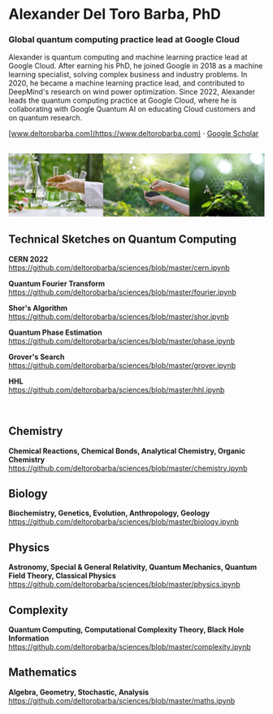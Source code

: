 # Alexander Del Toro Barba, PhD

### Global quantum computing practice lead at Google Cloud

Alexander is quantum computing and machine learning practice lead at Google Cloud. After earning his PhD, he joined Google in 2018 as a machine learning specialist, solving complex business and industry problems. In 2020, he became a machine learning practice lead, and contributed to DeepMind's research on wind power optimization. Since 2022, Alexander leads the quantum computing practice at Google Cloud, where he is collaborating with Google Quantum AI on educating Cloud customers and on quantum research.  

[www.deltorobarba.com](https://www.deltorobarba.com) $\cdot$ [Google Scholar](https://scholar.google.com/citations?hl=en&user=fddyK-wAAAAJ)

<br>

<img src="https://raw.githubusercontent.com/deltorobarba/repo/master/sciences_0000.png" alt="sciences">

<br>

## Technical Sketches on Quantum Computing

<b>CERN 2022</b><br>
https://github.com/deltorobarba/sciences/blob/master/cern.ipynb

<b>Quantum Fourier Transform</b><br>
https://github.com/deltorobarba/sciences/blob/master/fourier.ipynb

<b>Shor's Algorithm</b><br>
https://github.com/deltorobarba/sciences/blob/master/shor.ipynb

<b>Quantum Phase Estimation</b><br>
https://github.com/deltorobarba/sciences/blob/master/phase.ipynb

<b>Grover's Search</b><br>
https://github.com/deltorobarba/sciences/blob/master/grover.ipynb

<b>HHL</b><br>
https://github.com/deltorobarba/sciences/blob/master/hhl.ipynb

<br> 

## Chemistry

<b>Chemical Reactions, Chemical Bonds, Analytical Chemistry, Organic Chemistry</b><br>
https://github.com/deltorobarba/sciences/blob/master/chemistry.ipynb

## Biology

<b>Biochemistry, Genetics, Evolution, Anthropology, Geology</b><br>
https://github.com/deltorobarba/sciences/blob/master/biology.ipynb

## Physics

<b>Astronomy, Special & General Relativity, Quantum Mechanics, Quantum Field Theory, Classical Physics</b><br>
https://github.com/deltorobarba/sciences/blob/master/physics.ipynb

## Complexity

<b>Quantum Computing, Computational Complexity Theory, Black Hole Information</b><br>
https://github.com/deltorobarba/sciences/blob/master/complexity.ipynb

## Mathematics

<b>Algebra, Geometry, Stochastic, Analysis</b><br>
https://github.com/deltorobarba/sciences/blob/master/maths.ipynb
